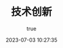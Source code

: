 ---
pageComponent: 
  name: Catalogue
  data: 
    path: 10.技术创新
    imgUrl: /img/wiki.png
    description: 公司前沿技术创新记录
title: 技术创新
permalink: /meeting/
sidebar: false
article: false
comment: false
editLink: false
author: 
  name: 但丁
date: 2023-07-03 10:27:35
---